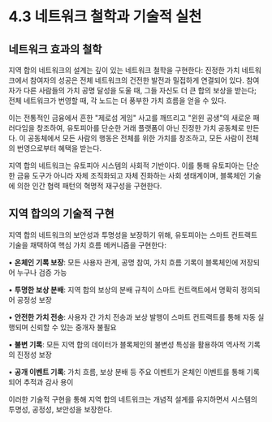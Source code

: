 # 4.3 네트워크 철학과 기술적 실천

## 네트워크 효과의 철학

지역 합의 네트워크의 설계는 깊이 있는 네트워크 철학을 구현한다: 진정한 가치 네트워크에서 참여자의 성공은 전체 네트워크의 건전한 발전과 밀접하게 연결되어 있다. 참여자가 다른 사람들의 가치 공명 달성을 도울 때, 그들 자신도 더 큰 합의 보상을 받는다; 전체 네트워크가 번영할 때, 각 노드는 더 풍부한 가치 흐름을 얻을 수 있다.

이는 전통적인 금융에서 흔한 "제로섬 게임" 사고를 깨뜨리고 "윈윈 공생"의 새로운 패러다임을 창조하여, 유토피아를 단순한 거래 플랫폼이 아닌 진정한 가치 공동체로 만든다. 이 공동체에서 모든 사람의 행동은 전체를 위한 가치를 창조하고, 모든 사람이 전체의 번영으로부터 혜택을 받는다.

지역 합의 네트워크는 유토피아 시스템의 사회적 기반이다. 이를 통해 유토피아는 단순한 금융 도구가 아니라 자체 조직화되고 자체 진화하는 사회 생태계이며, 블록체인 기술에 의한 인간 협력 패턴의 혁명적 재구성을 구현한다.

## 지역 합의의 기술적 구현

지역 합의 네트워크의 보안성과 투명성을 보장하기 위해, 유토피아는 스마트 컨트랙트 기술을 채택하여 핵심 가치 흐름 메커니즘을 구현한다:

• **온체인 기록 보장**: 모든 사용자 관계, 공명 참여, 가치 흐름 기록이 블록체인에 저장되어 누구나 검증 가능

• **투명한 보상 분배**: 지역 합의 보상의 분배 규칙이 스마트 컨트랙트에서 명확히 정의되어 공정성 보장

• **안전한 가치 전송**: 사용자 간 가치 전송과 보상 발행이 스마트 컨트랙트를 통해 자동 실행되며 신뢰할 수 있는 중개자 불필요

• **불변 기록**: 모든 지역 합의 데이터가 블록체인의 불변성 특성을 활용하여 역사적 기록의 진정성 보장

• **공개 이벤트 기록**: 가치 흐름, 보상 분배 등 주요 이벤트가 온체인 이벤트를 통해 기록되어 추적과 감사 용이

이러한 기술적 구현을 통해 지역 합의 네트워크는 개념적 설계를 유지하면서 시스템의 투명성, 공정성, 보안성을 보장한다.